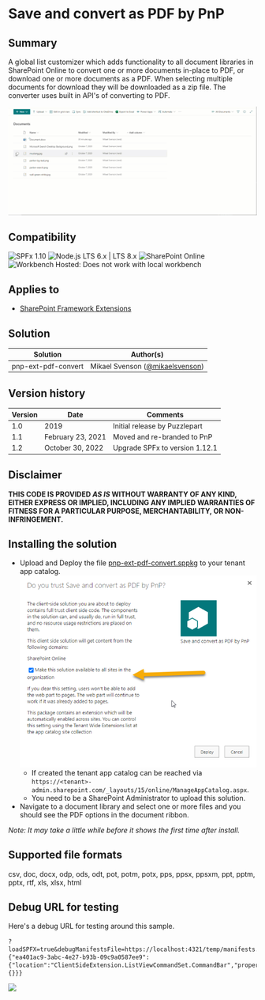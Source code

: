 # Save and convert as PDF by PnP

## Summary

A global list customizer which adds functionality to all document libraries in SharePoint Online to convert one or more documents in-place to PDF, or download one or more documents as a PDF. When selecting multiple documents for download they will be downloaded as a zip file. The converter uses built in API's of converting to PDF.

![preview](./screenshot.gif "Preview")

## Compatibility

![SPFx 1.10](https://img.shields.io/badge/spfx-1.10.0-green.svg) 
![Node.js LTS 6.x | LTS 8.x](https://img.shields.io/badge/Node.js-LTS%206.x%20%7C%20LTS%208.x-green.svg)
![SharePoint Online](https://img.shields.io/badge/SharePoint-Online-red.svg)
![Workbench Hosted: Does not work with local workbench](https://img.shields.io/badge/Workbench-Hosted-yellow.svg "Does not work with local workbench")

## Applies to

* [SharePoint Framework Extensions](https://docs.microsoft.com/en-us/sharepoint/dev/spfx/extensions/overview-extensions)

## Solution

Solution|Author(s)
--------|---------
pnp-ext-pdf-convert| Mikael Svenson ([@mikaelsvenson](https://twitter.com/mikaelsvenson))

## Version history

Version|Date|Comments
-------|----|--------
1.0| 2019| Initial release by Puzzlepart
1.1| February 23, 2021| Moved and re-branded to PnP
1.2| October 30, 2022| Upgrade SPFx to version 1.12.1

## Disclaimer

**THIS CODE IS PROVIDED *AS IS* WITHOUT WARRANTY OF ANY KIND, EITHER EXPRESS OR IMPLIED, INCLUDING ANY IMPLIED WARRANTIES OF FITNESS FOR A PARTICULAR PURPOSE, MERCHANTABILITY, OR NON-INFRINGEMENT.**

## Installing the solution

- Upload and Deploy the file [pnp-ext-pdf-convert.sppkg](./pnp-ext-pdf-convert.sppkg) to your tenant app catalog. ![TrustSolution](./screenshot-2.png "Trust solution")
    * If created the tenant app catalog can be reached via `https://<tenant>-admin.sharepoint.com/_layouts/15/online/ManageAppCatalog.aspx`.
    * You need to be a SharePoint Administrator to upload this solution.
- Navigate to a document library and select one or more files and you should see the PDF options in the document ribbon.

_Note: It may take a little while before it shows the first time after install._

## Supported file formats

csv, doc, docx, odp, ods, odt, pot, potm, potx, pps, ppsx, ppsxm, ppt, pptm, pptx, rtf, xls, xlsx, html

## Debug URL for testing

Here's a debug URL for testing around this sample.

```
?loadSPFX=true&debugManifestsFile=https://localhost:4321/temp/manifests.js&loadSPFX=true&customActions={"ea401ac9-3abc-4e27-b93b-09c9a0587ee9":{"location":"ClientSideExtension.ListViewCommandSet.CommandBar","properties":{}}}
```

![](https://pnptelemetry.azurewebsites.net/sp-dev-fx-extensions/samples/react-command-convert-to-pdf)
